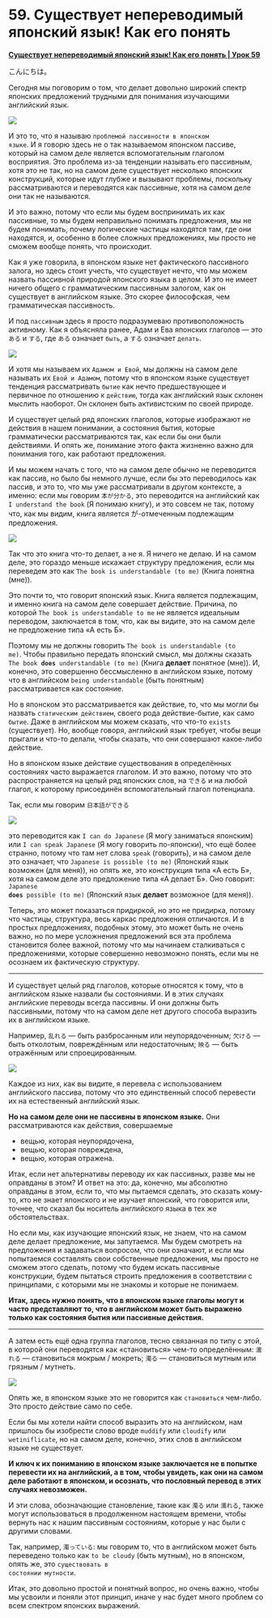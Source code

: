 # **59. Существует непереводимый японский язык! Как его понять**

[**Существует непереводимый японский язык! Как его понять | Урок 59**](https://www.youtube.com/watch?v=wLrK_YxdPoM&list=PLg9uYxuZf8x_A-vcqqyOFZu06WlhnypWj&index=61&pp=iAQB)

こんにちは。

Сегодня мы поговорим о том, что делает довольно широкий спектр японских предложений трудными для понимания изучающими английский язык.

![](image598.webp)

И это то, что я называю <code>проблемой пассивности в японском языке</code>. И я говорю здесь не о так называемом японском пассиве, который на самом деле является вспомогательным глаголом восприятия. Это проблема из-за тенденции называть его пассивным, хотя это не так, но на самом деле существует несколько японских конструкций, которые идут глубже и вызывают проблемы, поскольку рассматриваются и переводятся как пассивные, хотя на самом деле они так не называются.

И это важно, потому что если мы будем воспринимать их как пассивные, то мы будем неправильно понимать предложения, мы не будем понимать, почему логические частицы находятся там, где они находятся, и, особенно в более сложных предложениях, мы просто не сможем вообще понять, что происходит.

Как я уже говорила, в японском языке нет фактического пассивного залога, но здесь стоит учесть, что существует нечто, что мы можем назвать пассивной природой японского языка в целом. И это не имеет ничего общего с грамматическим пассивным залогом, как он существует в английском языке. Это скорее философская, чем грамматическая пассивность.

И под <code>пассивным</code> здесь я просто подразумеваю противоположность активному. Как я объясняла ранее, Адам и Ева японских глаголов — это <code>ある</code> и <code>する</code>, где <code>ある</code> означает <code>быть</code>, а <code>する</code> означает <code>делать</code>.

![](image593.webp)

И хотя мы называем их <code>Адамом и Евой</code>, мы должны на самом деле называть их <code>Евой и Адамом</code>, потому что в японском языке существует тенденция рассматривать <code>бытие</code> как нечто предшествующее и первичное по отношению к <code>действию</code>, тогда как английский язык склонен мыслить наоборот. Он склонен быть активистским по своей природе.

И существует целый ряд японских глаголов, которые изображают не действия в нашем понимании, а состояния бытия, которые грамматически рассматриваются так, как если бы они были действиями. И опять же, понимание этого факта жизненно важно для понимания того, как работают предложения.

И мы можем начать с того, что на самом деле обычно не переводится как пассив, но было бы немного лучше, если бы это переводилось как пассив, и это то, что мы уже рассматривали в другом контексте, а именно: если мы говорим <code>本が分かる</code>, это переводится на английский как <code>I understand the book</code> (Я понимаю книгу), и это совсем не так, потому что, как мы видим, книга является が-отмеченным подлежащим предложения.

![](image21.webp)

Так что это книга что-то делает, а не я. Я ничего не делаю. И на самом деле, это гораздо меньше искажает структуру предложения, если мы переведем это как <code>The book is understandable (to me)</code> (Книга понятна (мне)).

Это почти то, что говорит японский язык. Книга является подлежащим, и именно книга на самом деле совершает действие. Причина, по которой <code>The book is understandable to me</code> не является идеальным переводом, заключается в том, что, как вы видите, это на самом деле не предложение типа «А есть Б».

Поэтому мы не должны говорить <code>The book is understandable (to me)</code>. Чтобы правильно передать японский смысл, мы должны сказать <code>The book **does** understandable (to me)</code> (Книга **делает** понятное (мне)). И, конечно, это совершенно бессмысленно в английском языке, потому что в английском <code>being understandable</code> (быть понятным) рассматривается как состояние.

Но в японском это рассматривается как действие, то, что мы могли бы назвать <code>статическим действием</code>, своего рода действие-бытие, как само <code>бытие</code>. Даже в английском мы можем сказать, что что-то <code>exists</code> (существует). Но, вообще говоря, английский язык требует, чтобы вещи прыгали и что-то делали, чтобы сказать, что они совершают какое-либо действие.

Но в японском языке действие существования в определённых состояниях часто выражается глаголом. И это важно, потому что это распространяется на целый ряд японских слов, на <code>できる</code> и на любой глагол, к которому присоединён вспомогательный глагол потенциала.

Так, если мы говорим <code>日本語ができる</code>

![](image911.webp)

это переводится как <code>I can do Japanese</code> (Я могу заниматься японским) или <code>I can speak Japanese</code> (Я могу говорить по-японски), что ещё более странно, потому что там нет слова <code>speak</code> (говорить), и на самом деле это означает, что <code>Japanese is possible (to me)</code> (Японский язык возможен (для меня)), но опять же, это конструкция типа «А есть Б», хотя на самом деле это предложение типа «А делает Б». Оно говорит: <code>Japanese **does** possible (to me)</code> (Японский язык **делает** возможное (для меня)).

Теперь, это может показаться придиркой, но это не придирка, потому что частицы, структура, весь каркас предложения отличаются. И в простых предложениях, подобных этому, это может быть не очень важно, но по мере усложнения предложений вся эта проблема становится более важной, потому что мы начинаем сталкиваться с предложениями, которые совершенно невозможно понять, если мы не осознаем их фактическую структуру.

---

И существует целый ряд глаголов, которые относятся к тому, что в английском языке назвали бы состояниями. И в этих случаях английские переводы всегда пассивны. И они должны быть пассивными, потому что на самом деле нет другого способа выразить их в английском языке.

Например, <code>乱れる</code> — быть разбросанным или неупорядоченным; <code>欠ける</code> — быть отколотым, повреждённым или недостаточным; <code>映る</code> — быть отражённым или спроецированным.

![](image1006.webp)

Каждое из них, как вы видите, я перевела с использованием английского пассива, потому что это единственный способ перевести их на естественный английский язык.

**Но на самом деле они не пассивны в японском языке.** Они рассматриваются как действия, совершаемые
-   вещью, которая неупорядочена,
-   вещью, которая повреждена,
-   вещью, которая отражена.

Итак, если нет альтернативы переводу их как пассивных, разве мы не оправданы в этом? И ответ на это: да, конечно, мы абсолютно оправданы в этом, если то, что мы пытаемся сделать, это сказать кому-то, кто не знает японского и не изучает японский, что говорится или, точнее, что сказал бы носитель английского языка в тех же обстоятельствах.

Но если мы, как изучающие японский язык, не знаем, что на самом деле делает предложение, мы запутаемся. Мы будем смотреть на предложения и задаваться вопросом, что они означают, и если мы попытаемся составлять свои собственные предложения, мы просто не сможем этого сделать, потому что будем искать пассивные конструкции, будем пытаться строить предложения в соответствии с принципами, с которыми мы не знакомы и которые не понимаем.

**Итак, здесь нужно понять, что в японском языке глаголы могут и часто представляют то, что в английском может быть выражено только как состояния бытия или пассивные действия.**

---

А затем есть ещё одна группа глаголов, тесно связанная по типу с этой, в которой они переводятся как «становиться» чем-то определённым:
<code>濡れる</code> — становиться мокрым / мокреть;
<code>濁る</code> — становиться мутным или грязным / мутнеть.

![](image511.webp)

Опять же, в японском языке это не говорится как <code>становиться</code> чем-либо.
Это просто действие само по себе.

Если бы мы хотели найти способ выразить это на английском, нам пришлось бы изобрести слово вроде <code>muddify</code> или <code>cloudify</code> или <code>wetiniflicate</code>, но на самом деле, конечно, этих слов в английском языке не существует.

**И ключ к их пониманию в японском языке заключается не в попытке перевести их на английский, а в том, чтобы увидеть, как они на самом деле работают в японском, и осознать, что пословный перевод в этих случаях невозможен.**

И эти слова, обозначающие становление, такие как <code>濁る</code> или <code>濡れる</code>, также могут использоваться в продолженном настоящем времени, чтобы вернуть нас к нашим пассивным состояниям, которые у нас были с другими словами.

Так, например, <code>濁っている</code>: мы говорим то, что в английском может быть переведено только как <code>to be cloudy</code> (быть мутным), но в японском, опять же, это <code>существовать в состоянии мутности</code>.

Итак, это довольно простой и понятный вопрос, но очень важно, чтобы мы усвоили и поняли этот принцип, иначе у нас будет много проблем со всем спектром японских выражений.